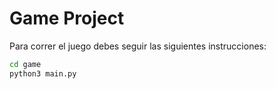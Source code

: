 # Game Project
Para correr el juego debes seguir las siguientes instrucciones:

```sh
cd game
python3 main.py
```